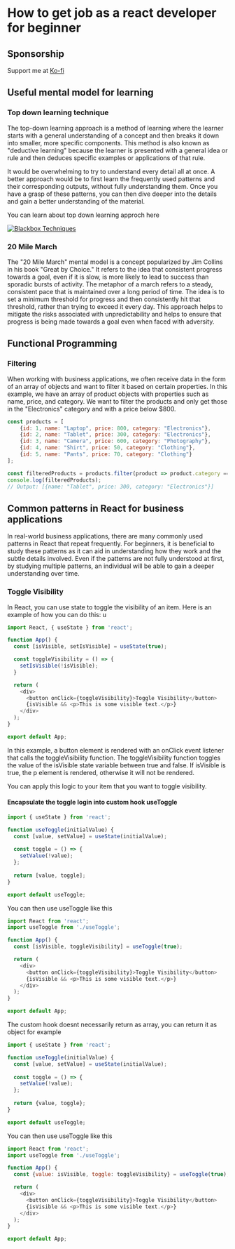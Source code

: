 # How to get job as a react developer for beginner

## Sponsorship

Support me at [Ko-fi](https://ko-fi.com/secretbasex)

## Useful mental model for learning

### Top down learning technique

The top-down learning approach is a method of learning where the learner starts with a general understanding of a concept and then breaks it down into smaller, more specific components. This method is also known as "deductive learning" because the learner is presented with a general idea or rule and then deduces specific examples or applications of that rule.

It would be overwhelming to try to understand every detail all at once. A better approach would be to first learn the frequently used patterns and their corresponding outputs, without fully understanding them. Once you have a grasp of these patterns, you can then dive deeper into the details and gain a better understanding of the material.

You can learn about top down learning approch here

[![Blackbox Techniques](https://img.youtube.com/vi/RDzsrmMl48I/0.jpg)](https://www.youtube.com/watch?v=RDzsrmMl48I)

### 20 Mile March

The "20 Mile March" mental model is a concept popularized by Jim Collins in his book "Great by Choice." It refers to the idea that consistent progress towards a goal, even if it is slow, is more likely to lead to success than sporadic bursts of activity. The metaphor of a march refers to a steady, consistent pace that is maintained over a long period of time. The idea is to set a minimum threshold for progress and then consistently hit that threshold, rather than trying to exceed it every day. This approach helps to mitigate the risks associated with unpredictability and helps to ensure that progress is being made towards a goal even when faced with adversity.

## Functional Programming 

### Filtering

When working with business applications, we often receive data in the form of an array of objects and want to filter it based on certain properties. In this example, we have an array of product objects with properties such as name, price, and category. We want to filter the products and only get those in the "Electronics" category and with a price below $800.

```javascript
const products = [
    {id: 1, name: "Laptop", price: 800, category: "Electronics"},
    {id: 2, name: "Tablet", price: 300, category: "Electronics"},
    {id: 3, name: "Camera", price: 600, category: "Photography"},
    {id: 4, name: "Shirt", price: 50, category: "Clothing"},
    {id: 5, name: "Pants", price: 70, category: "Clothing"}
];

const filteredProducts = products.filter(product => product.category === "Electronics" && product.price < 800);
console.log(filteredProducts); 
// Output: [{name: "Tablet", price: 300, category: "Electronics"}]
```

## Common patterns in React for business applications
In real-world business applications, there are many commonly used patterns in React that repeat frequently. For beginners, it is beneficial to study these patterns as it can aid in understanding how they work and the subtle details involved. Even if the patterns are not fully understood at first, by studying multiple patterns, an individual will be able to gain a deeper understanding over time.

### Toggle Visibility

In React, you can use state to toggle the visibility of an item. Here is an example of how you can do this:
u
```javascript
import React, { useState } from 'react';

function App() {
  const [isVisible, setIsVisible] = useState(true);

  const toggleVisibility = () => {
    setIsVisible(!isVisible);
  }

  return (
    <div>
      <button onClick={toggleVisibility}>Toggle Visibility</button>
      {isVisible && <p>This is some visible text.</p>}
    </div>
  );
}

export default App;
```
In this example, a button element is rendered with an onClick event listener that calls the toggleVisibility function. The toggleVisibility function toggles the value of the isVisible state variable between true and false. If isVisible is true, the p element is rendered, otherwise it will not be rendered.

You can apply this logic to your item that you want to toggle visibility.

#### Encapsulate the toggle login into custom hook useToggle

```javascript
import { useState } from 'react';

function useToggle(initialValue) {
  const [value, setValue] = useState(initialValue);
  
  const toggle = () => {
    setValue(!value);
  };
  
  return [value, toggle];
}

export default useToggle;
```

You can then use useToggle like this

```javascript
import React from 'react';
import useToggle from './useToggle';

function App() {
  const [isVisible, toggleVisibility] = useToggle(true);

  return (
    <div>
      <button onClick={toggleVisibility}>Toggle Visibility</button>
      {isVisible && <p>This is some visible text.</p>}
    </div>
  );
}

export default App;
```

The custom hook doesnt necessarily return as array, you can return it as object for example

```javascript
import { useState } from 'react';

function useToggle(initialValue) {
  const [value, setValue] = useState(initialValue);
  
  const toggle = () => {
    setValue(!value);
  };
  
  return {value, toggle};
}

export default useToggle;
```

You can then use useToggle like this

```javascript
import React from 'react';
import useToggle from './useToggle';

function App() {
  const {value: isVisible, toggle: toggleVisibility} = useToggle(true);

  return (
    <div>
      <button onClick={toggleVisibility}>Toggle Visibility</button>
      {isVisible && <p>This is some visible text.</p>}
    </div>
  );
}

export default App;
```
